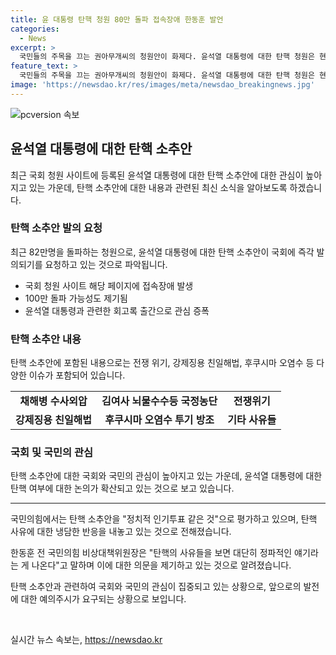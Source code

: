 ```yaml
---
title: 윤 대통령 탄핵 청원 80만 돌파 접속장애 한동훈 발언
categories:
  - News
excerpt: >
  국민들의 주목을 끄는 권아무개씨의 청원안이 화제다. 윤석열 대통령에 대한 탄핵 청원은 현재 82만명 이상의 동의를 받았고, 국회 청원 사이트에 대규모 접속 장애를 일으켰다. 김진표 전 국회의장의 회고록 출간으로 윤 대통령에 대한 의혹이 불거지면서 탄핵 열기가 높아졌다. 청원인은 윤 대통령의 채해병 수사외압, 국정농단, 전쟁 위기 조장, 강제징용 친일해법, 후쿠시마 오염수 투기 등을 탄핵 사유로 제시했다. 이에 대해 국민의힘에서는 정치적 인기투표라는 반응을 보였으며, 탄핵 사유가 법적 탄핵 사유로 부합하지 않는다는 의견이 나왔다.
feature_text: >
  국민들의 주목을 끄는 권아무개씨의 청원안이 화제다. 윤석열 대통령에 대한 탄핵 청원은 현재 82만명 이상의 동의를 받았고, 국회 청원 사이트에 대규모 접속 장애를 일으켰다. 김진표 전 국회의장의 회고록 출간으로 윤 대통령에 대한 의혹이 불거지면서 탄핵 열기가 높아졌다. 청원인은 윤 대통령의 채해병 수사외압, 국정농단, 전쟁 위기 조장, 강제징용 친일해법, 후쿠시마 오염수 투기 등을 탄핵 사유로 제시했다. 이에 대해 국민의힘에서는 정치적 인기투표라는 반응을 보였으며, 탄핵 사유가 법적 탄핵 사유로 부합하지 않는다는 의견이 나왔다.
image: 'https://newsdao.kr/res/images/meta/newsdao_breakingnews.jpg'
---
```


<p><img src="https://newsdao.kr/res/images/meta/newsdao_breakingnews.jpg" alt="pcversion 속보" /></p>

<h2 data-ke-size="size26">윤석열 대통령에 대한 탄핵 소추안</h2>

<p data-ke-size="size16">최근 국회 청원 사이트에 등록된 윤석열 대통령에 대한 탄핵 소추안에 대한 관심이 높아지고 있는 가운데, 탄핵 소추안에 대한 내용과 관련된 최신 소식을 알아보도록 하겠습니다.</p>

<h3>탄핵 소추안 발의 요청</h3>

<p data-ke-size="size16">최근 82만명을 돌파하는 청원으로, 윤석열 대통령에 대한 탄핵 소추안이 국회에 즉각 발의되기를 요청하고 있는 것으로 파악됩니다.</p>

<ul>
  <li>국회 청원 사이트 해당 페이지에 접속장애 발생</li>
  <li>100만 돌파 가능성도 제기됨</li>
  <li>윤석열 대통령과 관련한 회고록 출간으로 관심 증폭</li>
</ul>

<h3>탄핵 소추안 내용</h3>

<p data-ke-size="size16">탄핵 소추안에 포함된 내용으로는 전쟁 위기, 강제징용 친일해법, 후쿠시마 오염수 등 다양한 이슈가 포함되어 있습니다.</p>

<table>
  <tr>
    <td style="text-align: center; height: 17px;"><b>채해병 수사외압</b></td>
    <td style="text-align: center; height: 17px;"><b>김여사 뇌물수수등 국정농단</b></td>
    <td style="text-align: center; height: 17px;"><b>전쟁위기</b></td>
  </tr>
  <tr>
    <td style="text-align: center; height: 17px;"><b>강제징용 친일해법</b></td>
    <td style="text-align: center; height: 17px;"><b>후쿠시마 오염수 투기 방조</b></td>
    <td style="text-align: center; height: 17px;"><b>기타 사유들</b></td>
  </tr>
</table>

<h3>국회 및 국민의 관심</h3>

<p data-ke-size="size16">탄핵 소추안에 대한 국회와 국민의 관심이 높아지고 있는 가운데, 윤석열 대통령에 대한 탄핵 여부에 대한 논의가 확산되고 있는 것으로 보고 있습니다.</p>

<hr>

<p data-ke-size="size16">국민의힘에서는 탄핵 소추안을 "정치적 인기투표 같은 것"으로 평가하고 있으며, 탄핵 사유에 대한 냉담한 반응을 내놓고 있는 것으로 전해졌습니다.</p>

<p data-ke-size="size16">한동훈 전 국민의힘 비상대책위원장은 "탄핵의 사유들을 보면 대단히 정파적인 얘기라는 게 나온다"고 말하며 이에 대한 의문을 제기하고 있는 것으로 알려졌습니다.</p>

<p data-ke-size="size16">탄핵 소추안과 관련하여 국회와 국민의 관심이 집중되고 있는 상황으로, 앞으로의 발전에 대한 예의주시가 요구되는 상황으로 보입니다.</p>

<p data-ke-size="size16">&nbsp;</p>
실시간 뉴스 속보는, <a href="https://newsdao.kr" rel="dofollow">https://newsdao.kr</a>


